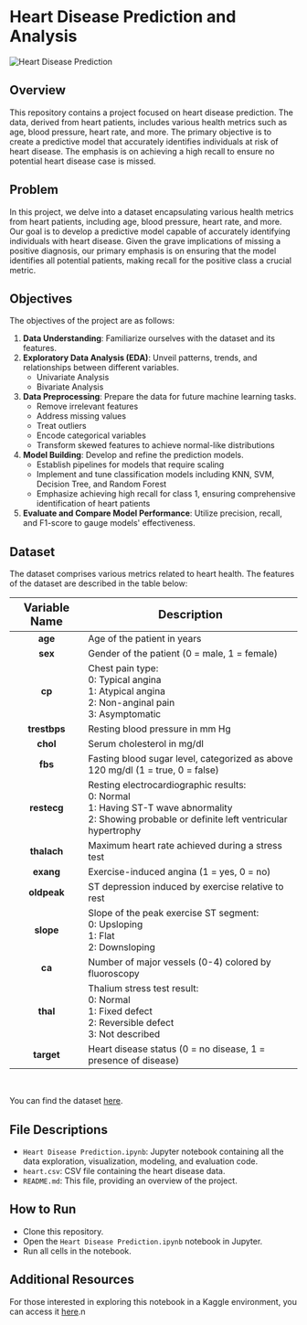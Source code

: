 # Heart Disease Prediction and Analysis
![Heart Disease Prediction](image.jpg)

## Overview
This repository contains a project focused on heart disease prediction. The data, derived from heart patients, includes various health metrics such as age, blood pressure, heart rate, and more. The primary objective is to create a predictive model that accurately identifies individuals at risk of heart disease. The emphasis is on achieving a high recall to ensure no potential heart disease case is missed.

## Problem
In this project, we delve into a dataset encapsulating various health metrics from heart patients, including age, blood pressure, heart rate, and more. Our goal is to develop a predictive model capable of accurately identifying individuals with heart disease. Given the grave implications of missing a positive diagnosis, our primary emphasis is on ensuring that the model identifies all potential patients, making recall for the positive class a crucial metric.

## Objectives
The objectives of the project are as follows:

1. **Data Understanding**: Familiarize ourselves with the dataset and its features.
2. **Exploratory Data Analysis (EDA)**: Unveil patterns, trends, and relationships between different variables.
   - Univariate Analysis
   - Bivariate Analysis
3. **Data Preprocessing**: Prepare the data for future machine learning tasks.
   - Remove irrelevant features
   - Address missing values
   - Treat outliers
   - Encode categorical variables
   - Transform skewed features to achieve normal-like distributions
4. **Model Building**: Develop and refine the prediction models.
   - Establish pipelines for models that require scaling
   - Implement and tune classification models including KNN, SVM, Decision Tree, and Random Forest
   - Emphasize achieving high recall for class 1, ensuring comprehensive identification of heart patients
5. **Evaluate and Compare Model Performance**: Utilize precision, recall, and F1-score to gauge models' effectiveness.

## Dataset
The dataset comprises various metrics related to heart health. The features of the dataset are described in the table below:

<div align="center">
<table style="width:100%">
<thead>
<tr>
<th style="text-align:center; font-weight: bold; font-size:20px">Variable Name</th>
<th style="text-align:center; font-weight: bold; font-size:20px">Description</th>
</tr>
</thead>
<tbody>
<tr>
<td><b><center>age</center></b></td>
<td>Age of the patient in years</td>
</tr>
<tr>
<td><b><center>sex</center></b></td>
<td>Gender of the patient (0 = male, 1 = female)</td>
</tr>
<tr>
<td><b><center>cp</center></b></td>
<td>Chest pain type: <br> 0: Typical angina <br> 1: Atypical angina <br> 2: Non-anginal pain <br> 3: Asymptomatic</td>
</tr>
<tr>
<td><b><center>trestbps</center></b></td>
<td>Resting blood pressure in mm Hg</td>
</tr>
<tr>
<td><b><center>chol</center></b></td>
<td>Serum cholesterol in mg/dl</td>
</tr>
<tr>
<td><b><center>fbs</center></b></td>
<td>Fasting blood sugar level, categorized as above 120 mg/dl (1 = true, 0 = false)</td>
</tr>
<tr>
<td><b><center>restecg</center></b></td>
<td>Resting electrocardiographic results: <br> 0: Normal <br> 1: Having ST-T wave abnormality <br> 2: Showing probable or definite left ventricular hypertrophy</td>
</tr>
<tr>
<td><b><center>thalach</center></b></td>
<td>Maximum heart rate achieved during a stress test</td>
</tr>
<tr>
<td><b><center>exang</center></b></td>
<td>Exercise-induced angina (1 = yes, 0 = no)</td>
</tr>
<tr>
<td><b><center>oldpeak</center></b></td>
<td>ST depression induced by exercise relative to rest</td>
</tr>
<tr>
<td><b><center>slope</center></b></td>
<td>Slope of the peak exercise ST segment: <br> 0: Upsloping <br> 1: Flat <br> 2: Downsloping</td>
</tr>
<tr>
<td><b><center>ca</center></b></td>
<td>Number of major vessels (0-4) colored by fluoroscopy</td>
</tr>
<tr>
<td><b><center>thal</center></b></td>
<td>Thalium stress test result: <br> 0: Normal <br> 1: Fixed defect <br> 2: Reversible defect <br> 3: Not described</td>
</tr>
<tr>
<td><b><center>target</center></b></td>
<td>Heart disease status (0 = no disease, 1 = presence of disease)</td>
</tr>
</tbody>
</table>
</div>
<br>

You can find the dataset [here](heart.csv).

## File Descriptions
- `Heart Disease Prediction.ipynb`: Jupyter notebook containing all the data exploration, visualization, modeling, and evaluation code.
- `heart.csv`: CSV file containing the heart disease data.
- `README.md`: This file, providing an overview of the project.

## How to Run
- Clone this repository.
- Open the `Heart Disease Prediction.ipynb` notebook in Jupyter.
- Run all cells in the notebook.

## Additional Resources
For those interested in exploring this notebook in a Kaggle environment, you can access it [here](https://www.kaggle.com/code/farzadnekouei/heart-disease-prediction).n
